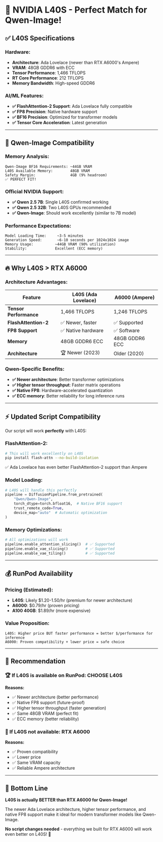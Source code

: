 # 🚀 NVIDIA L40S - Perfect Match for Qwen-Image!

## ✅ **L40S Specifications**

### **Hardware:**
- **Architecture**: Ada Lovelace (newer than RTX A6000's Ampere)
- **VRAM**: 48GB GDDR6 with ECC 
- **Tensor Performance**: 1,466 TFLOPS
- **RT Core Performance**: 212 TFLOPS
- **Memory Bandwidth**: High-speed GDDR6

### **AI/ML Features:**
- **✅ FlashAttention-2 Support**: Ada Lovelace fully compatible
- **✅ FP8 Precision**: Native hardware support
- **✅ BF16 Precision**: Optimized for transformer models
- **✅ Tensor Core Acceleration**: Latest generation

---

## 🎯 **Qwen-Image Compatibility**

### **Memory Analysis:**
```
Qwen-Image BF16 Requirements: ~44GB VRAM
L40S Available Memory:        48GB VRAM
Safety Margin:                4GB (9% headroom)
✅ PERFECT FIT!
```

### **Official NVIDIA Support:**
- **✅ Qwen 2.5 7B**: Single L40S confirmed working
- **✅ Qwen 2.5 32B**: Two L40S GPUs recommended  
- **✅ Qwen-Image**: Should work excellently (similar to 7B model)

### **Performance Expectations:**
```
Model Loading Time:     ~3-5 minutes
Generation Speed:       ~6-10 seconds per 1024x1024 image
Memory Usage:          ~44GB VRAM (90% utilization)
Stability:             Excellent (ECC memory)
```

---

## 🔥 **Why L40S > RTX A6000**

### **Architecture Advantages:**
| Feature | L40S (Ada Lovelace) | A6000 (Ampere) |
|---------|-------------------|----------------|
| **Tensor Performance** | 1,466 TFLOPS | 1,246 TFLOPS |
| **FlashAttention-2** | ✅ Newer, faster | ✅ Supported |
| **FP8 Support** | ✅ Native hardware | ✅ Software |
| **Memory** | 48GB GDDR6 ECC | 48GB GDDR6 ECC |
| **Architecture** | 🏆 Newer (2023) | Older (2020) |

### **Qwen-Specific Benefits:**
- **✅ Newer architecture**: Better transformer optimizations
- **✅ Higher tensor throughput**: Faster matrix operations  
- **✅ Native FP8**: Hardware-accelerated quantization
- **✅ ECC memory**: Better reliability for long inference runs

---

## ⚡ **Updated Script Compatibility**

Our script will work **perfectly** with L40S:

### **FlashAttention-2:**
```bash
# This will work excellently on L40S
pip install flash-attn --no-build-isolation
```
✅ Ada Lovelace has even better FlashAttention-2 support than Ampere

### **Model Loading:**
```python
# L40S will handle this perfectly
pipeline = DiffusionPipeline.from_pretrained(
    "Qwen/Qwen-Image",
    torch_dtype=torch.bfloat16,  # Native BF16 support
    trust_remote_code=True,
    device_map="auto"  # Automatic optimization
)
```

### **Memory Optimizations:**
```python
# All optimizations will work
pipeline.enable_attention_slicing()  # ✅ Supported
pipeline.enable_vae_slicing()        # ✅ Supported  
pipeline.enable_vae_tiling()         # ✅ Supported
```

---

## 💰 **RunPod Availability**

### **Pricing (Estimated):**
- **L40S**: Likely $1.20-1.50/hr (premium for newer architecture)
- **A6000**: $0.79/hr (proven pricing)
- **A100 40GB**: $1.89/hr (more expensive)

### **Value Proposition:**
```
L40S: Higher price BUT faster performance = better $/performance for inference
A6000: Proven compatibility + lower price = safe choice
```

---

## 🎯 **Recommendation**

### **🏆 If L40S is available on RunPod: CHOOSE L40S**
**Reasons:**
- ✅ Newer architecture (better performance)
- ✅ Native FP8 support (future-proof)
- ✅ Higher tensor throughput (faster generation)
- ✅ Same 48GB VRAM (perfect fit)
- ✅ ECC memory (better reliability)

### **🥈 If L40S not available: RTX A6000**
**Reasons:**
- ✅ Proven compatibility
- ✅ Lower price
- ✅ Same VRAM capacity
- ✅ Reliable Ampere architecture

---

## 🚀 **Bottom Line**

**L40S is actually BETTER than RTX A6000 for Qwen-Image!**

The newer Ada Lovelace architecture, higher tensor performance, and native FP8 support make it ideal for modern transformer models like Qwen-Image.

**No script changes needed** - everything we built for RTX A6000 will work even better on L40S! 🎉
